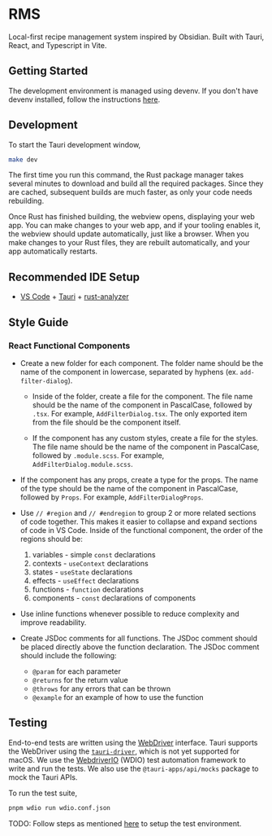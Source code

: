# RMS

Local-first recipe management system inspired by Obsidian. Built with Tauri, React, and Typescript in Vite.

## Getting Started

The development environment is managed using devenv. 
If you don't have devenv installed, follow the instructions [here](https://devenv.sh/getting-started/#installation).

## Development

To start the Tauri development window,

```bash
make dev
```

The first time you run this command, the Rust package manager takes several minutes to download and build all the required packages. Since they are cached, subsequent builds are much faster, as only your code needs rebuilding.

Once Rust has finished building, the webview opens, displaying your web app. You can make changes to your web app, and if your tooling enables it, the webview should update automatically, just like a browser. When you make changes to your Rust files, they are rebuilt automatically, and your app automatically restarts.

## Recommended IDE Setup

- [VS Code](https://code.visualstudio.com/) + [Tauri](https://marketplace.visualstudio.com/items?itemName=tauri-apps.tauri-vscode) + [rust-analyzer](https://marketplace.visualstudio.com/items?itemName=rust-lang.rust-analyzer)

## Style Guide

### React Functional Components

- Create a new folder for each component. The folder name should be the name of the component in lowercase, separated by hyphens (ex. `add-filter-dialog`).

  - Inside of the folder, create a file for the component. The file name should be the name of the component in PascalCase, followed by `.tsx`. For example, `AddFilterDialog.tsx`. The only exported item from the file should be the component itself.

  - If the component has any custom styles, create a file for the styles. The file name should be the name of the component in PascalCase, followed by `.module.scss`. For example, `AddFilterDialog.module.scss`.

- If the component has any props, create a type for the props. The name of the type should be the name of the component in PascalCase, followed by `Props`. For example, `AddFilterDialogProps`.

- Use `// #region` and `// #endregion` to group 2 or more related sections of code together. This makes it easier to collapse and expand sections of code in VS Code. Inside of the functional component, the order of the regions should be:

  1. variables - simple `const` declarations
  2. contexts - `useContext` declarations
  3. states - `useState` declarations
  4. effects - `useEffect` declarations
  5. functions - `function` declarations
  6. components - `const` declarations of components

- Use inline functions whenever possible to reduce complexity and improve readability.

- Create JSDoc comments for all functions. The JSDoc comment should be placed directly above the function declaration. The JSDoc comment should include the following:
  - `@param` for each parameter
  - `@returns` for the return value
  - `@throws` for any errors that can be thrown
  - `@example` for an example of how to use the function

## Testing

End-to-end tests are written using the [WebDriver](https://www.w3.org/TR/webdriver/) interface. Tauri supports the WebDriver using the [`tauri-driver`](https://crates.io/crates/tauri-driver), which is not yet supported for macOS. We use the [WebdriverIO](https://webdriver.io/) (WDIO) test automation framework to write and run the tests. We also use the `@tauri-apps/api/mocks` package to mock the Tauri APIs.

To run the test suite,

```bash
pnpm wdio run wdio.conf.json
```

TODO: Follow steps as mentioned [here](https://jonaskruckenberg.github.io/tauri-docs-wip/development/testing.html) to setup the test environment.
